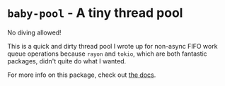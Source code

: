 # `baby-pool` - A tiny thread pool
No diving allowed!

This is a quick and dirty thread pool I wrote up for non-async FIFO work queue operations because
`rayon` and `tokio`, which are both fantastic packages, didn't quite do what I wanted.

For more info on this package, check out [the docs](https://docs.rs/baby-pool).
